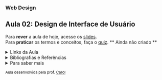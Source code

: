 ### Web Design
## Aula 02: Design de Interface de Usuário

Para **rever** a aula de hoje, acesse os [slides](https://www.canva.com/design/DAFu5Kzbsx0/WWB0w7shroasC5ttZxl1QQ/edit?utm_content=DAFu5Kzbsx0&utm_campaign=designshare&utm_medium=link2&utm_source=sharebutton). <br>
Para **praticar** os termos e conceitos, faça o [quiz](https://pages.github.com/). ** Ainda não criado **

<details>
<summary>Links da Aula</summary>

Notion <br>
●[Projeto de Equipe](https://awesome-van-64d.notion.site/Livraria-Drachen-3a2f946befae4058b97f3b4d3ce0d322?pvs=4)

Padrões de User Interface <br>
●[UI Patterns](https://ui-patterns.com/patterns)

Figma <br>
●[Projeto Base](https://www.figma.com/file/Lk1j090fkZcutgecncrZDJ/Livraria-Drachen?type=whiteboard&node-id=0-1)<br>
●[Tamanhos de Tela](https://www.figma.com/file/JCTLhXcJ7ntzptyl49vDrQ/Responsive-Layout-Grid-(Community)?type=design&node-id=0%3A1&mode=design&t=UAyfZfeC8YaC0PAe-1)

WriteMaps <br>
●[Arquitetura - SiteMaps](https://writemaps.com/)

</details>

<details>
<summary>Bibliografias e Referências</summary>

| Assunto | Referência |
| :-----: | :--------: |
| Prototipagem | [Link1](https://49educacao.com.br/mvp/prototipagem/) [Link2](https://medium.com/aela/quais-s%C3%A3o-as-melhores-ferramentas-de-prototipagem-de-interface-ui-ux-9b36155eef7a) |
| SiteMap | [Link1](https://www.conversion.com.br/blog/sitemap/) [Link2](https://rockcontent.com/br/blog/sitemaps/) |
| Heurísticas | [Link1](https://www.nngroup.com/articles/ten-usability-heuristics/) [Link2](https://rockcontent.com/br/blog/heuristicas-de-nielsen/) |
| UI Patterns | [Link1](https://aelaschool.com/pt/designdeinteracao/consistencia-e-padronizacao-em-ui/) [Link2](https://www.interaction-design.org/literature/topics/ui-design-patterns#:~:text=User%20interface%20design%20patterns%20are,activities%20with%20speed%20and%20accuracy.) |
| Responsividade | [Link1](https://kinsta.com/pt/blog/design-responsivo-web/) [Link2](https://rockcontent.com/br/blog/web-design-responsivo/) |
| Assunto | Link1 Link2 |

</details>

<details>
<summary>Para saber mais</summary>


Ferramentas de Elaboração de Wireframes <br>
●[Axure](www.axure.com) (Win/Mac)<br>
●[Just in Mind](www.justinmind.com) (Win/Mac)<br>
●[OmniGraffle](www.omnigroup.com) (Mac)<br>
●[SmartDrawn](www.smartdraw.com) (Win)<br>
●[iRise](www.irise.com) (Win)<br>
●[Balsamiq](www.balsamiq.com) (Win/Mac e online)<br>
●[Gliffy](www.gliffy.com) (online)<br>

Mais sitemaps <br>
●[Octopus](https://octopus.do/)<br>
●[GlooMaps](https://www.gloomaps.com/)<br>
●[FlowMapp](https://www.flowmapp.com/) ( bem legal mas é pago 〒▽〒 )


| Assunto | Referência |
| :-----: | :--------: |
| Usabilidade Web | [Link1](https://aelaschool.com/pt/experienciadousuario/usabilidade-o-que-considerar-em-seu-website/) [Link2](https://neilpatel.com/br/blog/usabilidade-o-que-e/) |
| UI Padrões e Inspirações | [Link1](https://www.uxlibrary.org/explore/ui-design/ui-patterns-and-inspiration) [Link2](https://www.interaction-design.org/literature/article/10-great-sites-for-ui-design-patterns) |

</details>

<sup> Aula desenvolvida pela prof. [Carol](https://github.com/CaroliniSimoes) </sup>
